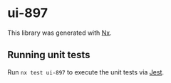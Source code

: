 # ui-897

This library was generated with [Nx](https://nx.dev).

## Running unit tests

Run `nx test ui-897` to execute the unit tests via [Jest](https://jestjs.io).
